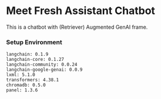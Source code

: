 # Meet Fresh Assistant Chatbot
This is a chatbot with (Retriever) Augmented GenAI frame.

### Setup Environment
```
langchain: 0.1.9
langchain-core: 0.1.27
langchain-community: 0.0.24
langchain-google-genai: 0.0.9
lxml: 5.1.0
transformers: 4.38.1
chromadb: 0.5.0
panel: 1.3.6
```
